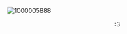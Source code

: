 ![1000005888](https://github.com/user-attachments/assets/d4e3319d-3960-471d-bffd-c824c5b1e94f)


<p align="center" />
:3
</p>
